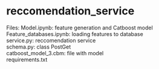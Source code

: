 # reccomendation_service
Files:
Model.ipynb: feature generation and Catboost model  
Feature_databases.ipynb: loading features to database  
service.py: reccomendation service  
schema.py: class PostGet  
catboost_model_3.cbm: file with model  
requirements.txt  
